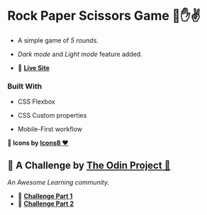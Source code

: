 # Rock Paper Scissors Game :punch::hand::v:

- A simple game of *5 rounds.*

- *Dark mode* and *Light mode* feature added. 

- :rocket: **[Live Site](https://smita-14.github.io/rock-paper-scissor-game/)**


### Built With
- CSS Flexbox

- CSS Custom properties

- Mobile-First workflow

>
>
**:sunflower: Icons by [Icons8 :heart:](https://icons8.com/)**


## :cherry_blossom: A Challenge by [The Odin Project :purple_heart:](https://www.theodinproject.com/lessons/foundations-revisiting-rock-paper-scissors)

*An Awesome Learning community.*

- :cactus: **[Challenge Part 1](https://www.theodinproject.com/lessons/foundations-rock-paper-scissors)**
- :cactus: **[Challenge Part 2](https://www.theodinproject.com/lessons/foundations-revisiting-rock-paper-scissors)**


